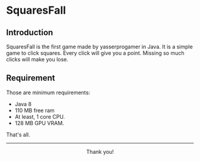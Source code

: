 # SquaresFall

## Introduction

SquaresFall is the first game made by yasserprogamer in Java. It is a simple game to click squares. Every click will give you a point. Missing so much clicks will make you lose.

## Requirement

Those are minimum requirements:

- Java 8
- 110 MB free ram
- At least, 1 core CPU.
- 128 MB GPU VRAM.

That's all.

---

<div align="center">
    Thank you!
</div>